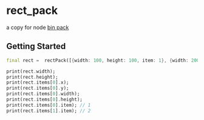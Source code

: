 # rect_pack

a copy for node [bin pack](https://github.com/bryanburgers/bin-pack)

## Getting Started

```dart
final rect =  rectPack([{width: 100, height: 100, item: 1}, {width: 200, height: 200, item: 2}]);

print(rect.width);
print(rect.height);
print(rect.items[0].x);
print(rect.items[0].y);
print(rect.items[0].width);
print(rect.items[0].height);
print(rect.items[0].item); // 1
print(rect.items[1].item); // 2
```
